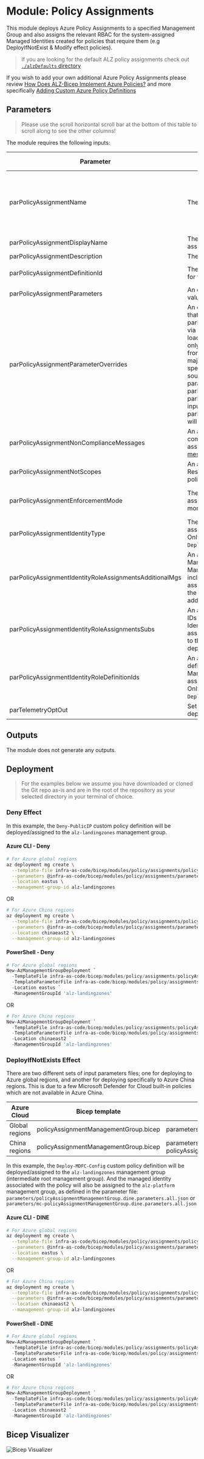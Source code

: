 # Module: Policy Assignments

This module deploys Azure Policy Assignments to a specified Management Group and also assigns the relevant RBAC for the system-assigned Managed Identities created for policies that require them (e.g DeployIfNotExist & Modify effect policies).

> If you are looking for the default ALZ policy assignments check out [`./alzDefaults` directory](alzDefaults/README.md)

If you wish to add your own additional Azure Policy Assignments please review [How Does ALZ-Bicep Implement Azure Policies?](https://github.com/Azure/ALZ-Bicep/wiki/PolicyDeepDive) and more specifically [Adding Custom Azure Policy Definitions](https://github.com/Azure/ALZ-Bicep/wiki/AddingPolicyDefs)

## Parameters

> Please use the scroll horizontal scroll bar at the bottom of this table to scroll along to see the other columns!

The module requires the following inputs:

<!-- markdownlint-disable -->
 | Parameter                                               | Description                                                                                                                                                                                                                                                                                                                                                                                                                                                                                                                                  | Requirement                                                                                                                                                                                                                                  | Example                                                                                                                                                                                                                                      | Default Value |
 | ------------------------------------------------------- | -------------------------------------------------------------------------------------------------------------------------------------------------------------------------------------------------------------------------------------------------------------------------------------------------------------------------------------------------------------------------------------------------------------------------------------------------------------------------------------------------------------------------------------------- | -------------------------------------------------------------------------------------------------------------------------------------------------------------------------------------------------------------------------------------------- | -------------------------------------------------------------------------------------------------------------------------------------------------------------------------------------------------------------------------------------------- | ------------- |
 | parPolicyAssignmentName                                 | The name of the policy assignment.                                                                                                                                                                                                                                                                                                                                                                                                                                                                                                           | Mandatory input. Can only be a maximum of 24 characters in length as per: [Naming rules and restrictions for Azure resources](https://docs.microsoft.com/azure/azure-resource-manager/management/resource-name-rules#microsoftauthorization) | `Deny-Public-IP`                                                                                                                                                                                                                             | None          |
 | parPolicyAssignmentDisplayName                          | The display name of the policy assignment                                                                                                                                                                                                                                                                                                                                                                                                                                                                                                    | Mandatory input                                                                                                                                                                                                                              | `Deny the creation of Public IPs`                                                                                                                                                                                                            | None          |
 | parPolicyAssignmentDescription                          | The description of the policy assignment                                                                                                                                                                                                                                                                                                                                                                                                                                                                                                     | Mandatory input                                                                                                                                                                                                                              | `This policy denies creation of Public IPs under the assigned scope.`                                                                                                                                                                        | None          |
 | parPolicyAssignmentDefinitionId                         | The policy definition ID (full resource ID) for the policy to be assigned.                                                                                                                                                                                                                                                                                                                                                                                                                                                                   | Mandatory input                                                                                                                                                                                                                              | `/providers/Microsoft.Authorization/policyDefinitions/9d0a794f-1444-4c96-9534-e35fc8c39c91` (built-in) or `/providers/Microsoft.Management/managementgroups/alz/providers/Microsoft.Authorization/policyDefinitions/Deny-Public-IP` (custom) | None          |
 | parPolicyAssignmentParameters                           | An object containing the parameter values for the policy to be assigned.                                                                                                                                                                                                                                                                                                                                                                                                                                                                     | Mandatory input                                                                                                                                                                                                                              | `{"value":{"emailSecurityContact":{"value":"security_contact@replace_me"}}}`                                                                                                                                                                 | `{}`          |
 | parPolicyAssignmentParameterOverrides                   | An object containing parameter values that override those provided to parPolicyAssignmentParameters, usually via a JSON file and loadJsonContent(FILE_PATH). This is only useful when wanting to take values from a source like a JSON file for the majority of the parameters but override specific parameter inputs from other sources or hardcoded. If duplicate parameters exist between parPolicyAssignmentParameters & parPolicyAssignmentParameterOverrides, inputs provided to parPolicyAssignmentParameterOverrides will win. | Not mandatory                                                                                                                                                                                                                                | `{"value":{"emailSecurityContact":{"value":"different_contact@replace_me"}}}`                                                                                                                                                                | `{}`          |
 | parPolicyAssignmentNonComplianceMessages                | An array containing object/s for the non-compliance messages for the policy to be assigned. See [Non-compliance messages](https://docs.microsoft.com/azure/governance/policy/concepts/assignment-structure#non-compliance-messages) for more details on use.                                                                                                                                                                                                                                                                                 | Mandatory input                                                                                                                                                                                                                              | `[{"message":"Default message"}]`                                                                                                                                                                                                            | `[]`          |
 | parPolicyAssignmentNotScopes                            | An array containing a list of scope Resource IDs to be excluded for the policy assignment.                                                                                                                                                                                                                                                                                                                                                                                                                                                   | Mandatory input                                                                                                                                                                                                                              | `["/providers/Microsoft.Management/managementgroups/alz","/providers/Microsoft.Management/managementgroups/alz-sandbox"]`                                                                                                                    | `[]`          |
 | parPolicyAssignmentEnforcementMode                      | The enforcement mode for the policy assignment. See [Enforcement Mode](https://aka.ms/EnforcementMode) for more details on use.                                                                                                                                                                                                                                                                                                                                                                                                              | Not mandatory. Will only allow values of `Default` or `DoNotEnforce`                                                                                                                                                                         | `Default`                                                                                                                                                                                                                                    | `Default`     |
 | parPolicyAssignmentIdentityType                         | The type of identity to be created and associated with the policy assignment. Only required for `Modify` and `DeployIfNotExists` policy effects                                                                                                                                                                                                                                                                                                                                                                                              | Not mandatory. Will only allow values of `None` or `SystemAssigned`                                                                                                                                                                          | `None`                                                                                                                                                                                                                                       |
 | parPolicyAssignmentIdentityRoleAssignmentsAdditionalMgs | An array containing a list of additional Management Group IDs (as the Management Group deployed to is included automatically) that the System-assigned Managed Identity, associated to the policy assignment, will be assigned to additionally.                                                                                                                                                                                                                                                                                              | Not mandatory                                                                                                                                                                                                                                | `["alz","alz-sandbox"]`                                                                                                                                                                                                                      | `[]`          |
 | parPolicyAssignmentIdentityRoleAssignmentsSubs          | An array containing a list of Subscription IDs that the System-assigned Managed Identity associated to the policy assignment will be assigned to in addition to the Management Group the policy is deployed/assigned to.                                                                                                                                                                                                                                                                                                                     | Not mandatory                                                                                                                                                                                                                                | `["d4417fe6-3370-48e2-ab38-c7b926526fe7","fbec3ec1-292a-4207-831c-bd62fdb7b468"]`                                                                                                                                                            | `[]`          |
 | parPolicyAssignmentIdentityRoleDefinitionIds            | An array containing a list of RBAC role definition IDs to be assigned to the Managed Identity that is created and associated with the policy assignment. Only required for `Modify` and `DeployIfNotExists` policy effects                                                                                                                                                                                                                                                                                                                   | Not mandatory. But required for a `Modify` and `DeployIfNotExists` policy effect assignment.                                                                                                                                                 | `alz`                                                                                                                                                                                                                                        | `[]`          |
 | parTelemetryOptOut                                      | Set Parameter to true to Opt-out of deployment telemetry                                                                                                                                                                                                                                                                                                                                                                                                                                                                                     | Mandatory input, default: `false`                                                                                                                                                                                                            | `false`                                                                                                                                                                                                                                      | `false`       |
<!-- markdownlint-restore -->

## Outputs

The module does not generate any outputs.

## Deployment

> For the examples below we assume you have downloaded or cloned the Git repo as-is and are in the root of the repository as your selected directory in your terminal of choice.

### Deny Effect

In this example, the `Deny-PublicIP` custom policy definition will be deployed/assigned to the `alz-landingzones` management group.

#### Azure CLI - Deny

```bash
# For Azure global regions
az deployment mg create \
  --template-file infra-as-code/bicep/modules/policy/assignments/policyAssignmentManagementGroup.bicep \
  --parameters @infra-as-code/bicep/modules/policy/assignments/parameters/policyAssignmentManagementGroup.deny.parameters.all.json \
  --location eastus \
  --management-group-id alz-landingzones
```
OR
```bash
# For Azure China regions
az deployment mg create \
  --template-file infra-as-code/bicep/modules/policy/assignments/policyAssignmentManagementGroup.bicep \
  --parameters @infra-as-code/bicep/modules/policy/assignments/parameters/policyAssignmentManagementGroup.deny.parameters.all.json \
  --location chinaeast2 \
  --management-group-id alz-landingzones
```

#### PowerShell - Deny

```powershell
# For Azure global regions
New-AzManagementGroupDeployment `
  -TemplateFile infra-as-code/bicep/modules/policy/assignments/policyAssignmentManagementGroup.bicep `
  -TemplateParameterFile infra-as-code/bicep/modules/policy/assignments/parameters/policyAssignmentManagementGroup.deny.parameters.all.json `
  -Location eastus `
  -ManagementGroupId 'alz-landingzones'
```
OR
```powershell
# For Azure China regions
New-AzManagementGroupDeployment `
  -TemplateFile infra-as-code/bicep/modules/policy/assignments/policyAssignmentManagementGroup.bicep `
  -TemplateParameterFile infra-as-code/bicep/modules/policy/assignments/parameters/policyAssignmentManagementGroup.deny.parameters.all.json `
  -Location chinaeast2 `
  -ManagementGroupId 'alz-landingzones'
```

### DeployIfNotExists Effect

There are two different sets of input parameters files; one for deploying to Azure global regions, and another for deploying specifically to Azure China regions. This is due to a few Microsoft Defender for Cloud built-in policies which are not available in Azure China.

 | Azure Cloud    | Bicep template                        | Input parameters file                                           |
 | -------------- | ------------------------------------- | --------------------------------------------------------------- |
 | Global regions | policyAssignmentManagementGroup.bicep | parameters/policyAssignmentManagementGroup.dine.parameters.all.json    |
 | China regions  | policyAssignmentManagementGroup.bicep | parameters/mc-policyAssignmentManagementGroup.dine.parameters.all.json |


In this example, the `Deploy-MDFC-Config` custom policy definition will be deployed/assigned to the `alz-landingzones` management group (intermediate root management group). And the managed identity associated with the policy will also be assigned to the `alz-platform` management group, as defined in the parameter file: `parameters/policyAssignmentManagementGroup.dine.parameters.all.json` or `parameters/mc-policyAssignmentManagementGroup.dine.parameters.all.json`
#### Azure CLI - DINE

```bash
# For Azure global regions
az deployment mg create \
  --template-file infra-as-code/bicep/modules/policy/assignments/policyAssignmentManagementGroup.bicep \
  --parameters @infra-as-code/bicep/modules/policy/assignments/parameters/policyAssignmentManagementGroup.dine.parameters.all.json \
  --location eastus \
  --management-group-id alz-landingzones
```
OR
```bash
# For Azure China regions
az deployment mg create \
  --template-file infra-as-code/bicep/modules/policy/assignments/policyAssignmentManagementGroup.bicep \
  --parameters @infra-as-code/bicep/modules/policy/assignments/parameters/mc-policyAssignmentManagementGroup.dine.parameters.all.json \
  --location chinaeast2 \
  --management-group-id alz-landingzones
```

#### PowerShell - DINE

```powershell
# For Azure global regions
New-AzManagementGroupDeployment `
  -TemplateFile infra-as-code/bicep/modules/policy/assignments/policyAssignmentManagementGroup.bicep `
  -TemplateParameterFile infra-as-code/bicep/modules/policy/assignments/parameters/policyAssignmentManagementGroup.dine.parameters.all.json `
  -Location eastus `
  -ManagementGroupId 'alz-landingzones'
```
OR
```powershell
# For Azure China regions
New-AzManagementGroupDeployment `
  -TemplateFile infra-as-code/bicep/modules/policy/assignments/policyAssignmentManagementGroup.bicep `
  -TemplateParameterFile infra-as-code/bicep/modules/policy/assignments/parameters/mc-policyAssignmentManagementGroup.dine.parameters.all.json `
  -Location chinaeast2 `
  -ManagementGroupId 'alz-landingzones'
```

## Bicep Visualizer

![Bicep Visualizer](media/bicepVisualizer.png "Bicep Visualizer")
